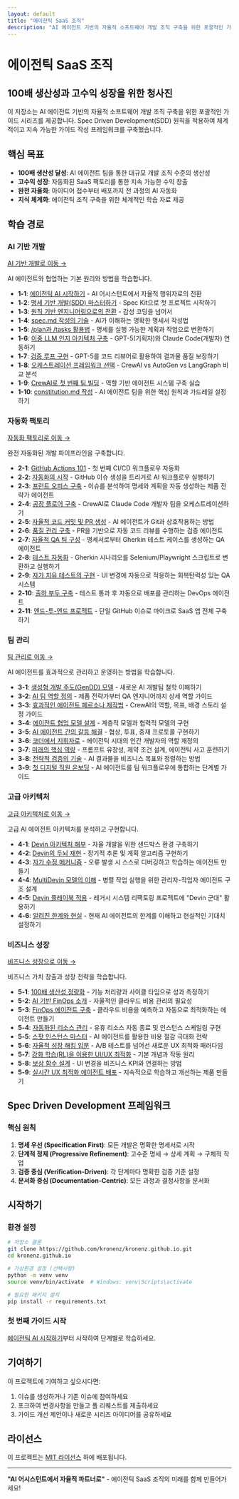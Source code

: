 ```yaml
---
layout: default
title: "에이전틱 SaaS 조직"
description: "AI 에이전트 기반의 자율적 소프트웨어 개발 조직 구축을 위한 포괄적인 가이드 시리즈"
---
```


# 에이전틱 SaaS 조직

## 100배 생산성과 고수익 성장을 위한 청사진

이 저장소는 AI 에이전트 기반의 자율적 소프트웨어 개발 조직 구축을 위한 포괄적인 가이드 시리즈를 제공합니다. Spec Driven Development(SDD) 원칙을 적용하여 체계적이고 지속 가능한 가이드 작성 프레임워크를 구축했습니다.

## 핵심 목표

- **100배 생산성 달성**: AI 에이전트 팀을 통한 대규모 개발 조직 수준의 생산성
- **고수익 성장**: 자동화된 SaaS 팩토리를 통한 지속 가능한 수익 창출
- **완전 자율화**: 아이디어 접수부터 배포까지 전 과정의 AI 자동화
- **지식 체계화**: 에이전틱 조직 구축을 위한 체계적인 학습 자료 제공

## 학습 경로

### AI 기반 개발
[AI 기반 개발로 이동 →](/ai-development/)

AI 에이전트와 협업하는 기본 원리와 방법을 학습합니다.

- **1-1**: [에이전틱 AI 시작하기](/ai-development/1-1-agentic-ai-start/) - AI 어시스턴트에서 자율적 행위자로의 전환
- **1-2**: [명세 기반 개발(SDD) 마스터하기](/ai-development/1-2-spec-driven-development/) - Spec Kit으로 첫 프로젝트 시작하기
- **1-3**: [원칙 기반 엔지니어링으로의 전환](/ai-development/1-3-principle-based-engineering/) - 감성 코딩을 넘어서
- **1-4**: [spec.md 작성의 기술](/ai-development/1-4-spec-writing-techniques/) - AI가 이해하는 명확한 명세서 작성법
- **1-5**: [/plan과 /tasks 활용법](/ai-development/1-5-plan-tasks-utilization/) - 명세를 실행 가능한 계획과 작업으로 변환하기
- **1-6**: [이중 LLM 인지 아키텍처 구축](/ai-development/1-6-dual-llm-architecture/) - GPT-5(기획자)와 Claude Code(개발자) 연동하기
- **1-7**: [검증 루프 구현](/ai-development/1-7-verification-loop/) - GPT-5를 코드 리뷰어로 활용하여 결과물 품질 보장하기
- **1-8**: [오케스트레이션 프레임워크 선택](/ai-development/1-8-orchestration-framework/) - CrewAI vs AutoGen vs LangGraph 비교 분석
- **1-9**: [CrewAI로 첫 번째 팀 빌딩](/ai-development/1-9-crewai-team-building/) - 역할 기반 에이전트 시스템 구축 실습
- **1-10**: [constitution.md 작성](/ai-development/1-10-constitution-writing/) - AI 에이전트 팀을 위한 핵심 원칙과 가드레일 설정하기

### 자동화 팩토리
[자동화 팩토리로 이동 →](/automation-factory/)

완전 자동화된 개발 파이프라인을 구축합니다.

- **2-1**: [GitHub Actions 101](/automation-factory/2-1-github-actions-101/) - 첫 번째 CI/CD 워크플로우 자동화
- **2-2**: [자동화의 시작](/automation-factory/2-2-automation-triggers/) - GitHub 이슈 생성을 트리거로 AI 워크플로우 실행하기
- **2-3**: [프런트 오피스 구축](/automation-factory/2-3-front-office-setup/) - 이슈를 분석하여 명세와 계획을 자동 생성하는 제품 전략가 에이전트
- **2-4**: [공장 플로어 구축](/automation-factory/2-4-factory-floor-construction/) - CrewAI로 Claude Code 개발자 팀을 오케스트레이션하기
- **2-5**: [자율적 코드 커밋 및 PR 생성](/automation-factory/2-5-autonomous-commits-prs/) - AI 에이전트가 Git과 상호작용하는 방법
- **2-6**: [품질 관리 구축](/automation-factory/2-6-quality-control-setup/) - PR을 기반으로 자동 코드 리뷰를 수행하는 검증 에이전트
- **2-7**: [자율적 QA 팀 구성](/automation-factory/2-7-autonomous-qa-team/) - 명세서로부터 Gherkin 테스트 케이스를 생성하는 QA 에이전트
- **2-8**: [테스트 자동화](/automation-factory/2-8-test-automation/) - Gherkin 시나리오를 Selenium/Playwright 스크립트로 변환하고 실행하기
- **2-9**: [자가 치유 테스트의 구현](/automation-factory/2-9-self-healing-tests/) - UI 변경에 자동으로 적응하는 회복탄력성 있는 QA 시스템
- **2-10**: [출하 부두 구축](/automation-factory/2-10-shipping-dock-setup/) - 테스트 통과 후 자동으로 배포를 관리하는 DevOps 에이전트
- **2-11**: [엔드-투-엔드 프로젝트](/automation-factory/2-11-end-to-end-project/) - 단일 GitHub 이슈로 마이크로 SaaS 앱 전체 구축하기

### 팀 관리
[팀 관리로 이동 →](/team-management/)

AI 에이전트를 효과적으로 관리하고 운영하는 방법을 학습합니다.

- **3-1**: [생성형 개발 주도(GenDD) 모델](/team-management/3-1-gendd-model/) - 새로운 AI 개발팀 철학 이해하기
- **3-2**: [AI 팀 역할 정의](/team-management/3-2-ai-team-roles/) - 제품 전략가부터 QA 엔지니어까지 상세 역할 가이드
- **3-3**: [효과적인 에이전트 페르소나 제작법](/team-management/3-3-agent-persona-creation/) - CrewAI의 역할, 목표, 배경 스토리 설정 가이드
- **3-4**: [에이전트 협업 모델 설계](/team-management/3-4-agent-collaboration-models/) - 계층적 모델과 협력적 모델의 구현
- **3-5**: [AI 에이전트 간의 갈등 해결](/team-management/3-5-conflict-resolution/) - 협상, 투표, 중재 프로토콜 구현하기
- **3-6**: [코더에서 지휘자로](/team-management/3-6-coder-to-conductor/) - 에이전틱 시대의 인간 개발자의 역할 재정의
- **3-7**: [미래의 핵심 역량](/team-management/3-7-future-core-skills/) - 프롬프트 유창성, 제약 조건 설계, 에이전틱 사고 훈련하기
- **3-8**: [전략적 검증의 기술](/team-management/3-8-strategic-validation/) - AI 결과물을 비즈니스 목표와 정렬하는 방법
- **3-9**: [첫 디지털 직원 온보딩](/team-management/3-9-digital-employee-onboarding/) - AI 에이전트를 팀 워크플로우에 통합하는 단계별 가이드

### 고급 아키텍처
[고급 아키텍처로 이동 →](/advanced-architecture/)

고급 AI 에이전트 아키텍처를 분석하고 구현합니다.

- **4-1**: [Devin 아키텍처 해부](/advanced-architecture/4-1-devin-architecture-analysis/) - 자율 개발을 위한 샌드박스 환경 구축하기
- **4-2**: [Devin의 두뇌 재현](/advanced-architecture/4-2-devin-brain-replication/) - 장기적 추론 및 계획 알고리즘 구현하기
- **4-3**: [자가 수정 메커니즘](/advanced-architecture/4-3-self-correction-mechanisms/) - 오류 발생 시 스스로 디버깅하고 학습하는 에이전트 만들기
- **4-4**: [MultiDevin 모델의 이해](/advanced-architecture/4-4-multidevin-model/) - 병렬 작업 실행을 위한 관리자-작업자 에이전트 구조 설계
- **4-5**: [Devin 플레이북 적용](/advanced-architecture/4-5-devin-playbook-application/) - 레거시 시스템 리팩토링 프로젝트에 "Devin 군대" 활용하기
- **4-6**: [알려진 한계와 현실](/advanced-architecture/4-6-known-limitations-reality/) - 현재 AI 에이전트의 한계를 이해하고 현실적인 기대치 설정하기

### 비즈니스 성장
[비즈니스 성장으로 이동 →](/business-growth/)

비즈니스 가치 창출과 성장 전략을 학습합니다.

- **5-1**: [100배 생산성 정량화](/business-growth/5-1-100x-productivity-quantification/) - 기능 처리량과 사이클 타임으로 성과 측정하기
- **5-2**: [AI 기반 FinOps 소개](/business-growth/5-2-ai-finops-introduction/) - 자율적인 클라우드 비용 관리의 필요성
- **5-3**: [FinOps 에이전트 구축](/business-growth/5-3-finops-agent-construction/) - 클라우드 비용을 예측하고 자동으로 최적화하는 에이전트 만들기
- **5-4**: [자동화된 리소스 관리](/business-growth/5-4-automated-resource-management/) - 유휴 리소스 자동 종료 및 인스턴스 스케일링 구현
- **5-5**: [스팟 인스턴스 마스터](/business-growth/5-5-spot-instance-mastery/) - AI 에이전트를 활용한 비용 절감 극대화 전략
- **5-6**: [자율적 성장 해킹 입문](/business-growth/5-6-autonomous-growth-hacking/) - A/B 테스트를 넘어선 새로운 UX 최적화 패러다임
- **5-7**: [강화 학습(RL)을 이용한 UI/UX 최적화](/business-growth/5-7-rl-ui-ux-optimization/) - 기본 개념과 작동 원리
- **5-8**: [보상 함수 설계](/business-growth/5-8-rl-agent-construction/) - UI 변경을 비즈니스 KPI와 연결하는 방법
- **5-9**: [실시간 UX 최적화 에이전트 배포](/business-growth/5-9-autonomous-growth-hacking-master/) - 지속적으로 학습하고 개선하는 제품 만들기

## Spec Driven Development 프레임워크

### 핵심 원칙
1. **명세 우선 (Specification First)**: 모든 개발은 명확한 명세서로 시작
2. **단계적 정제 (Progressive Refinement)**: 고수준 명세 → 상세 계획 → 구체적 작업
3. **검증 중심 (Verification-Driven)**: 각 단계마다 명확한 검증 기준 설정
4. **문서화 중심 (Documentation-Centric)**: 모든 과정과 결정사항을 문서화

## 시작하기

### 환경 설정
```bash
# 저장소 클론
git clone https://github.com/kronenz/kronenz.github.io.git
cd kronenz.github.io

# 가상환경 설정 (선택사항)
python -m venv venv
source venv/bin/activate  # Windows: venv\Scripts\activate

# 필요한 패키지 설치
pip install -r requirements.txt
```

### 첫 번째 가이드 시작
[에이전틱 AI 시작하기](/ai-development/1-1-agentic-ai-start-enhanced/)부터 시작하여 단계별로 학습하세요.

## 기여하기

이 프로젝트에 기여하고 싶으시다면:

1. 이슈를 생성하거나 기존 이슈에 참여하세요
2. 포크하여 변경사항을 만들고 풀 리퀘스트를 제출하세요
3. 가이드 개선 제안이나 새로운 시리즈 아이디어를 공유하세요

## 라이선스

이 프로젝트는 [MIT 라이선스](LICENSE) 하에 배포됩니다.

---

**"AI 어시스턴트에서 자율적 파트너로"** - 에이전틱 SaaS 조직의 미래를 함께 만들어가세요!
